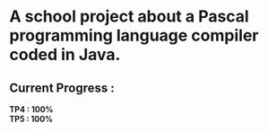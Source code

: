 <h1>A school project about a Pascal programming language compiler coded in Java.</h1>

<h2>Current Progress : </h2>
<b>TP4 : 100%</b> </br>
<b>TP5 : 100%</b>
